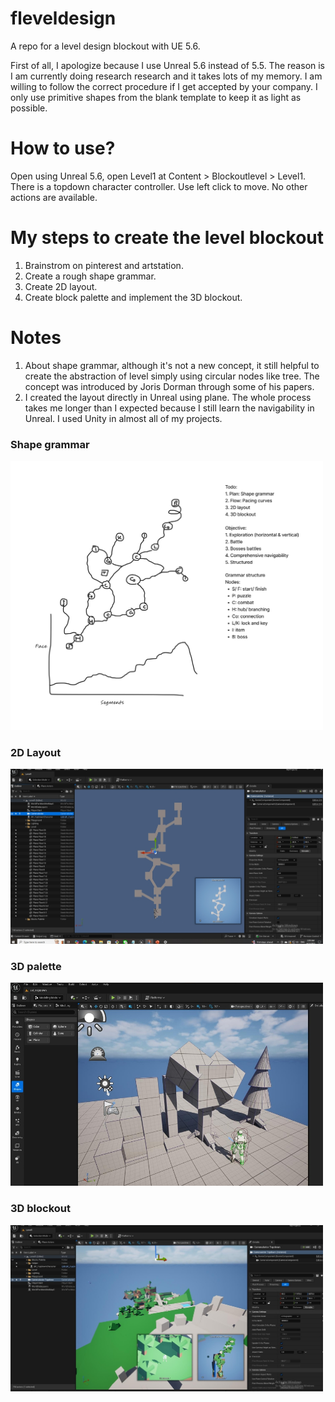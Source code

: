 # fleveldesign
A repo for a level design blockout with UE 5.6. 

First of all, I apologize because I use Unreal 5.6 instead of 5.5. The reason is I am currently doing research research and it takes lots of my memory. I am willing to follow the correct procedure if I get accepted by your company. I only use primitive shapes from the blank template to keep it as light as possible. 

# How to use? 
Open using Unreal 5.6, open Level1 at Content > Blockoutlevel > Level1. There is a topdown character controller. Use left click to move. No other actions are available. 

# My steps to create the level blockout 
1. Brainstrom on pinterest and artstation. 
2. Create a rough shape grammar. 
3. Create 2D layout.
4. Create block palette and implement the 3D blockout.

# Notes
1. About shape grammar, although it's not a new concept, it still helpful to create the abstraction of level simply using circular nodes like tree. The concept was introduced by Joris Dorman through some of his papers.
2. I created the layout directly in Unreal using plane. The whole process takes me longer than I expected because I still learn the navigability in Unreal. I used Unity in almost all of my projects.

### Shape grammar
<img src="https://github.com/ardiawanbagusharisa/fleveldesign/blob/main/Figures/1%20Shape%20grammar.png" width="500" title="Shape grammar" alt="Shape grammar"/>

### 2D Layout
<img src="https://github.com/ardiawanbagusharisa/fleveldesign/blob/main/Figures/2%202D%20Layout.jpeg" width="500" title="2D layout" alt="2D Layout"/>

### 3D palette
<img src="https://github.com/ardiawanbagusharisa/fleveldesign/blob/main/Figures/3%203D%20palette.jpeg" width="500" title="3D palette" alt="3D palette"/>

### 3D blockout
<img src="https://github.com/ardiawanbagusharisa/fleveldesign/blob/main/Figures/4%203D%20blockout.jpeg" width="500" title="Shape grammar" alt="3D blockout"/>
